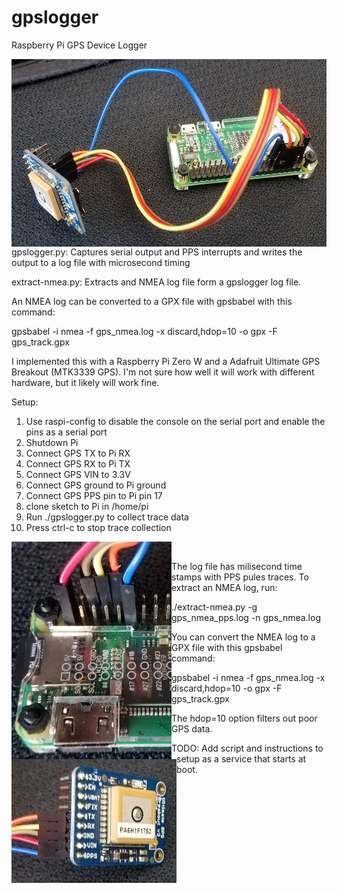 # gpslogger

Raspberry Pi GPS Device Logger

<a href="url"><img src="https://github.com/jludwig75/gpslogger/blob/master/20190314_124921.jpg" align="left" height="300" width="566" ></a>

gpslogger.py: Captures serial output and PPS interrupts and writes the output to a log file with microsecond timing

extract-nmea.py: Extracts and NMEA log file form a gpslogger log file.

An NMEA log can be converted to a GPX file with gpsbabel with this command:

gpsbabel -i nmea -f gps_nmea.log -x discard,hdop=10 -o gpx -F gps_track.gpx

I implemented this with a Raspberry Pi Zero W and a Adafruit Ultimate GPS Breakout (MTK3339 GPS). I'm not sure how well it will work with different hardware, but it likely will work fine.

Setup:
1. Use raspi-config to disable the console on the serial port and enable the pins as a serial port
2. Shutdown Pi
3. Connect GPS TX to Pi RX
4. Connect GPS RX to Pi TX
5. Connect GPS VIN to 3.3V
6. Connect GPS ground to Pi ground
7. Connect GPS PPS pin to Pi pin 17
8. clone sketch to Pi in /home/pi
9. Run ./gpslogger.py to collect trace data
10. Press ctrl-c to stop trace collection

<a href="url"><img src="https://github.com/jludwig75/gpslogger/blob/master/20190314_124840.jpg" align="left" height="348" width="256" ></a>
<a href="url"><img src="https://github.com/jludwig75/gpslogger/blob/master/20190314_124631.jpg" align="left" height="198" width="264" ></a>

<br/>

The log file has milisecond time stamps with PPS pules traces. To extract an NMEA log, run:

./extract-nmea.py -g gps_nmea_pps.log -n gps_nmea.log

You can convert the NMEA log to a GPX file with this gpsbabel command:

gpsbabel -i nmea -f gps_nmea.log -x discard,hdop=10 -o gpx -F gps_track.gpx

The hdop=10 option filters out poor GPS data.

TODO: Add script and instructions to setup as a service that starts at boot.

